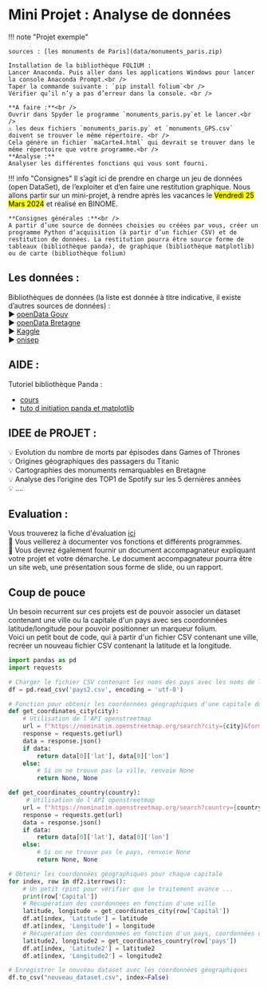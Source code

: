 # Mini Projet : Analyse de données

!!! note "Projet exemple"

    sources : [les monuments de Paris](data/monuments_paris.zip)

    Installation de la bibliothèque FOLIUM :
    Lancer Anaconda. Puis aller dans les applications Windows pour lancer la console Anaconda Prompt.<br />
    Taper la commande suivante : `pip install folium`<br />
    Vérifier qu’il n’y a pas d’erreur dans la console. <br />

    **A faire :**<br />
    Ouvrir dans Spyder le programme `monuments_paris.py`et le lancer.<br />
    ⚠️ les deux fichiers `monuments_paris.py` et `monuments_GPS.csv` doivent se trouver le même répertoire. <br />
    Cela génère un fichier `maCarte4.html` qui devrait se trouver dans le même répertoire que votre programme.<br />
    **Analyse :**
    Analyser les différentes fonctions qui vous sont fourni. 

!!! info "Consignes"
    Il s’agit ici de prendre en charge un jeu de données (open DataSet), de l’exploiter et d’en faire une restitution graphique.
    Nous allons partir sur un mini-projet, à rendre après les vacances le <mark>Vendredi 25 Mars 2024</mark> et réalisé en BINOME.

    **Consignes générales :**<br />
    A partir d’une source de données choisies ou créées par vous, créer un programme Python d’acquisition (à partir d’un fichier CSV) et de restitution de données. La restitution pourra être source forme de tableaux (bibliothèque panda), de graphique (bibliothèque matplotlib) ou de carte (bibliothèque folium)
 
## Les données : 
Bibliothèques de données (la liste est donnée à titre indicative, il existe d’autres sources de données) :<br />
▶️ [openData Gouv](https://www.data.gouv.fr/fr/datasets/)<br />
▶️ [openData Bretagne](https://data.bretagne.bzh/explore/?sort=modified)<br />
▶️ [Kaggle](https://www.kaggle.com/datasets)<br />
▶️ [onisep](https://opendata.onisep.fr/34-recherche.htm?idtf=34&idPage=34&q=csv&from=0&type=dataset)

## AIDE : 
Tutoriel bibliothèque Panda : <br />
- [cours](T6_Traitement_de_donnees/6.3_Pandas/cours.md)<br />
- [tuto d initiation panda et matplotlib](https://www.actuia.com/tutoriel/tutoriel-dinitiation-a-lia-python-pandas-et-matplotlib-partie-2/)

## IDEE de PROJET : 
:bulb: Evolution du nombre de morts par épisodes dans Games of Thrones<br />
:bulb: Origines géographiques des passagers du Titanic<br />
:bulb: Cartographies des monuments remarquables en Bretagne<br />
:bulb: Analyse des l’origine des TOP1 de Spotify sur les 5 dernières années<br />
:bulb: ….

## Evaluation :
Vous trouverez la fiche d'évaluation [ici](data/FicheEvaluationCSV.pdf)<br />
📖 Vous veillerez à documenter vos fonctions et différents programmes.<br />
📁 Vous devrez également fournir un document accompagnateur expliquant votre projet et votre démarche. Le document accompagnateur pourra être un site web, une présentation sous forme de slide, ou un rapport.


## Coup de pouce 

Un besoin recurrent sur ces projets est de pouvoir associer un dataset contenant une ville ou la capitale d'un pays avec ses coordonnées latitude/longitude pour pouvoir positionner un marqueur folium.<br />
Voici un petit bout de code, qui à partir d'un fichier CSV contenant une ville, recréer un nouveau fichier CSV contenant la latitude et la longitude.

```python
import pandas as pd
import requests

# Charger le fichier CSV contenant les noms des pays avec les noms de leurs capitales
df = pd.read_csv('pays2.csv', encoding = 'utf-8')

# Fonction pour obtenir les coordonnées géographiques d'une capitale donnée
def get_coordinates_city(city):
    # Utilisation de l'API openstreetmap 
    url = f"https://nominatim.openstreetmap.org/search?city={city}&format=json"
    response = requests.get(url)
    data = response.json()
    if data:
        return data[0]['lat'], data[0]['lon']
    else:
        # Si on ne trouve pas la ville, renvoie None
        return None, None

def get_coordinates_country(country):
     # Utilisation de l'API openstreetmap 
    url = f"https://nominatim.openstreetmap.org/search?country={country}&format=json"
    response = requests.get(url)
    data = response.json()
    if data:
        return data[0]['lat'], data[0]['lon']
    else:
        # Si on ne trouve pas le pays, renvoie None
        return None, None

# Obtenir les coordonnées géographiques pour chaque capitale
for index, row in df2.iterrows():
    # Un petit rpint pour vérifier que le traitement avance ...
    print(row['Capital'])
    # Récupération des coordonnées en fonction d'une ville
    latitude, longitude = get_coordinates_city(row['Capital'])
    df.at[index, 'Latitude'] = latitude
    df.at[index, 'Longitude'] = longitude
    # Récupération des coordonnées en fonction d'un pays, coordonnées de la capitale
    latitude2, longitude2 = get_coordinates_country(row['pays'])
    df.at[index, 'Latitude2'] = latitude2
    df.at[index, 'Longitude2'] = longitude2

# Enregistrer le nouveau dataset avec les coordonnées géographiques
df.to_csv("nouveau_dataset.csv", index=False)
```